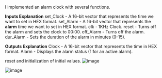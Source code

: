 I implemented an alarm clock with several functions.

**Inputs Explanation**
set_Clock - A 16-bit vector that represents the time we want to set in HEX format.
set_Alarm - A 16-bit vector that represents the **alarm** time we want to set in HEX format.
clk - 1KHz Clock.
reset - Turns off the alarm and sets the clock to 00:00.
off_Alarm - Turns off the alarm.
dur_Alarm - Sets the duration of the alarm in minutes (0-15).

**Outputs Explanation**
Clock - A 16-bit vector that represents the time in HEX format.
Alarm - Displays the alarm status (1 for an active alarm).




reset and initialization of initial values.
![image](https://github.com/liron111230/Verilog-Projects/assets/153482060/641f4081-84cd-4b2c-8154-fc66be1c33d0)



![image](https://github.com/liron111230/Verilog-Projects/assets/153482060/481da5e1-98f1-4ecc-8ff7-2e750b186e84)

